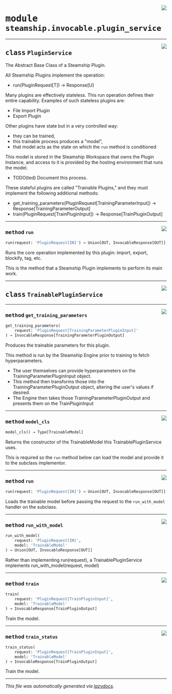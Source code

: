 <!-- markdownlint-disable -->

<a href="https://github.com/steamship-core/python-client/tree/main/src/steamship/invocable/plugin_service.py#L0"><img align="right" style="float:right;" src="https://img.shields.io/badge/-source-cccccc?style=flat-square"></a>

# <kbd>module</kbd> `steamship.invocable.plugin_service`






---

<a href="https://github.com/steamship-core/python-client/tree/main/src/steamship/invocable/plugin_service.py#L25"><img align="right" style="float:right;" src="https://img.shields.io/badge/-source-cccccc?style=flat-square"></a>

## <kbd>class</kbd> `PluginService`
The Abstract Base Class of a Steamship Plugin. 

All Steamship Plugins implement the operation: 


- run(PluginRequest[T]) -> Response[U] 

Many plugins are effectively stateless. This run operation defines their entire capability. Examples of such stateless plugins are: 
- File Import Plugin 
- Export Plugin 

Other plugins have state but in a very controlled way: 
- they can be trained, 
- this trainable process produces a "model", 
- that model acts as the state on which the `run` method is conditioned 

This model is stored in the Steamship Workspace that owns the Plugin Instance, and access to it is provided by the hosting environment that runs the model. 
- TODO(ted) Document this process. 

These stateful plugins are called "Trainable Plugins," and they must implement the following additional methods: 


- get_training_parameters(PluginRequest[TrainingParameterInput]) -> Response[TrainingParameterOutput] 
- train(PluginRequest[TrainPluginInput]) -> Response[TrainPluginOutput] 




---

<a href="https://github.com/steamship-core/python-client/tree/main/src/steamship/invocable/plugin_service.py#L53"><img align="right" style="float:right;" src="https://img.shields.io/badge/-source-cccccc?style=flat-square"></a>

### <kbd>method</kbd> `run`

```python
run(request: 'PluginRequest[IN]') → Union[OUT, InvocableResponse[OUT]]
```

Runs the core operation implemented by this plugin: import, export, blockify, tag, etc. 

This is the method that a Steamship Plugin implements to perform its main work. 


---

<a href="https://github.com/steamship-core/python-client/tree/main/src/steamship/invocable/plugin_service.py#L62"><img align="right" style="float:right;" src="https://img.shields.io/badge/-source-cccccc?style=flat-square"></a>

## <kbd>class</kbd> `TrainablePluginService`







---

<a href="https://github.com/steamship-core/python-client/tree/main/src/steamship/invocable/plugin_service.py#L91"><img align="right" style="float:right;" src="https://img.shields.io/badge/-source-cccccc?style=flat-square"></a>

### <kbd>method</kbd> `get_training_parameters`

```python
get_training_parameters(
    request: 'PluginRequest[TrainingParameterPluginInput]'
) → InvocableResponse[TrainingParameterPluginOutput]
```

Produces the trainable parameters for this plugin. 

This method is run by the Steamship Engine prior to training to fetch hyperparameters. 


- The user themselves can provide hyperparameters on the TrainingParameterPluginInput object. 
- This method then transforms those into the TrainingParameterPluginOutput object, altering the user's values  if desired. 
- The Engine then takes those TrainingParameterPluginOutput and presents them on the TrainPluginInput 

---

<a href="https://github.com/steamship-core/python-client/tree/main/src/steamship/invocable/plugin_service.py#L63"><img align="right" style="float:right;" src="https://img.shields.io/badge/-source-cccccc?style=flat-square"></a>

### <kbd>method</kbd> `model_cls`

```python
model_cls() → Type[TrainableModel]
```

Returns the constructor of the TrainableModel this TrainablePluginService uses. 

This is required so the `run` method below can load the model and provide it to the subclass implementor. 

---

<a href="https://github.com/steamship-core/python-client/tree/main/src/steamship/invocable/plugin_service.py#L71"><img align="right" style="float:right;" src="https://img.shields.io/badge/-source-cccccc?style=flat-square"></a>

### <kbd>method</kbd> `run`

```python
run(request: 'PluginRequest[IN]') → Union[OUT, InvocableResponse[OUT]]
```

Loads the trainable model before passing the request to the `run_with_model` handler on the subclass. 

---

<a href="https://github.com/steamship-core/python-client/tree/main/src/steamship/invocable/plugin_service.py#L84"><img align="right" style="float:right;" src="https://img.shields.io/badge/-source-cccccc?style=flat-square"></a>

### <kbd>method</kbd> `run_with_model`

```python
run_with_model(
    request: 'PluginRequest[IN]',
    model: 'TrainableModel'
) → Union[OUT, InvocableResponse[OUT]]
```

Rather than implementing run(request), a TrainablePluginService implements run_with_model(request, model) 

---

<a href="https://github.com/steamship-core/python-client/tree/main/src/steamship/invocable/plugin_service.py#L107"><img align="right" style="float:right;" src="https://img.shields.io/badge/-source-cccccc?style=flat-square"></a>

### <kbd>method</kbd> `train`

```python
train(
    request: 'PluginRequest[TrainPluginInput]',
    model: 'TrainableModel'
) → InvocableResponse[TrainPluginOutput]
```

Train the model. 

---

<a href="https://github.com/steamship-core/python-client/tree/main/src/steamship/invocable/plugin_service.py#L114"><img align="right" style="float:right;" src="https://img.shields.io/badge/-source-cccccc?style=flat-square"></a>

### <kbd>method</kbd> `train_status`

```python
train_status(
    request: 'PluginRequest[TrainPluginInput]',
    model: 'TrainableModel'
) → InvocableResponse[TrainPluginOutput]
```

Train the model. 




---

_This file was automatically generated via [lazydocs](https://github.com/ml-tooling/lazydocs)._
